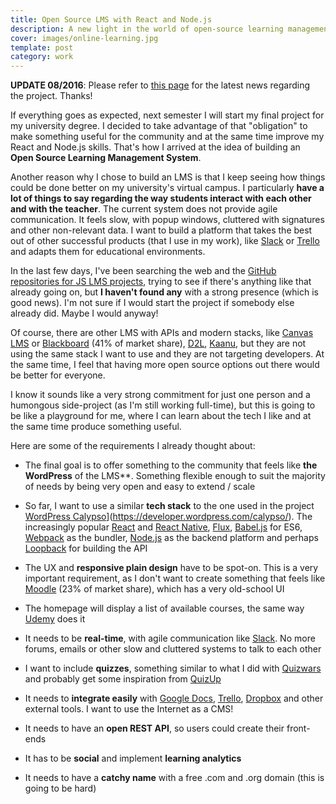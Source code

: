 ```yaml
---
title: Open Source LMS with React and Node.js
description: A new light in the world of open-source learning management systems with my point of view
cover: images/online-learning.jpg
template: post
category: work
---
```


**UPDATE 08/2016**: Please refer to [this page](https://joanmira.com/hypatia) for the latest news regarding the project. Thanks!

If everything goes as expected, next semester I will start my final project for my university degree. I decided to take advantage of that "obligation" to make something useful for the community and at the same time improve my React and Node.js skills. That's how I arrived at the idea of building an **Open Source Learning Management System**.

Another reason why I chose to build an LMS is that I keep seeing how things could be done better on my university's virtual campus. I particularly **have a lot of things to say regarding the way students interact with each other and with the teacher**. The current system does not provide agile communication. It feels slow, with popup windows, cluttered with signatures and other non-relevant data. I want to build a platform that takes the best out of other successful products (that I use in my work), like [Slack](https://slack.com/) or [Trello](https://trello.com/) and adapts them for educational environments.

In the last few days, I've been searching the web and the [GitHub repositories for JS LMS projects](https://github.com/search?l=JavaScript&o=desc&q=LMS&s=stars&type=Repositories&utf8=%E2%9C%93), trying to see if there's anything like that already going on, but **I haven't found any** with a strong presence (which is good news). I'm not sure if I would start the project if somebody else already did. Maybe I would anyway!

Of course, there are other LMS with APIs and modern stacks, like [Canvas LMS](https://www.canvaslms.com/try-canvas) or [Blackboard](http://www.blackboard.com/learning-management-system/blackboard-learn.aspx) (41% of market share), [D2L](http://www.d2l.com/), [Kaanu](https://www.kannu.com/), but they are not using the same stack I want to use and they are not targeting developers. At the same time, I feel that having more open source options out there would be better for everyone.

I know it sounds like a very strong commitment for just one person and a humongous side-project (as I'm still working full-time), but this is going to be like a playground for me, where I can learn about the tech I like and at the same time produce something useful.

Here are some of the requirements I already thought about:

- The final goal is to offer something to the community that feels like **the WordPress** of the LMS**. Something flexible enough to suit the majority of needs by being very open and easy to extend / scale

- So far, I want to use a similar **tech stack** to the one used in the project [WordPress Calypso](https://developer.wordpress.com/calypso/)](https://developer.wordpress.com/calypso/). The increasingly popular [React](https://facebook.github.io/react/) and [React Native](https://facebook.github.io/react-native/),  [Flux](https://facebook.github.io/flux/), [Babel.js](https://babeljs.io/) for ES6, [Webpack](https://webpack.github.io/) as the bundler, [Node.js](https://nodejs.org/en/) as the backend platform and perhaps [Loopback](https://loopback.io/) for building the API

- The UX and **responsive plain design** have to be spot-on. This is a very important requirement, as I don't want to create something that feels like [Moodle](https://moodle.org/) (23% of market share), which has a very old-school UI

- The homepage will display a list of available courses, the same way [Udemy](https://www.udemy.com/) does it

- It needs to be **real-time**, with agile communication like [Slack](https://slack.com/). No more forums, emails or other slow and cluttered systems to talk to each other

- I want to include **quizzes**, something similar to what I did with [Quizwars](http://quizwars.herokuapp.com/) and probably get some inspiration from [QuizUp](https://www.quizup.com/)

- It needs to **integrate easily** with [Google Docs](https://www.google.com/docs/about/), [Trello](https://trello.com/), [Dropbox](https://www.dropbox.com) and other external tools. I want to use the Internet as a CMS!

- It needs to have an **open REST API**, so users could create their front-ends

- It has to be **social** and implement **learning analytics**

- It needs to have a **catchy name** with a free .com and .org domain (this is going to be hard)
